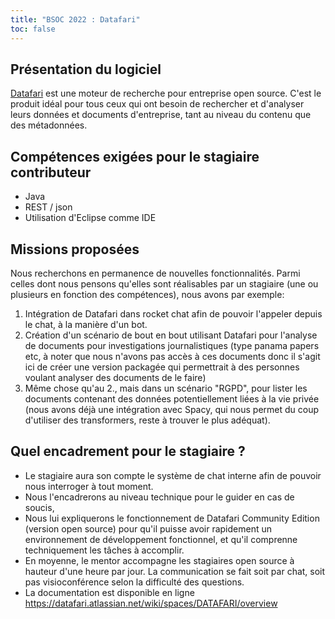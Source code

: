 ```yaml
---
title: "BSOC 2022 : Datafari"
toc: false
---
```


## Présentation du logiciel

[Datafari](https://gitlab.datafari.com/datafari-community/datafari) est une moteur de recherche pour entreprise open source. C'est le produit idéal pour tous ceux qui ont besoin de rechercher et d'analyser leurs données et documents d'entreprise, tant au niveau du contenu que des métadonnées.

## Compétences exigées pour le stagiaire contributeur

- Java
- REST / json
- Utilisation d'Eclipse comme IDE

## Missions proposées

Nous recherchons en permanence de nouvelles fonctionnalités. Parmi celles dont nous pensons qu'elles sont réalisables par un stagiaire (une ou plusieurs en fonction des compétences), nous avons par exemple:

1. Intégration de Datafari dans rocket chat afin de pouvoir l'appeler depuis le chat, à la manière d'un bot.
2. Création d'un scénario de bout en bout utilisant Datafari pour l'analyse de documents pour investigations journalistiques (type panama papers etc, à noter que nous n'avons pas accès à ces documents donc il s'agit ici de créer une version packagée qui permettrait à des personnes voulant analyser des documents de le faire)
3. Même chose qu'au 2., mais dans un scénario "RGPD", pour lister les documents contenant des données potentiellement liées à la vie privée (nous avons déjà une intégration avec Spacy, qui nous permet du coup d'utiliser des transformers, reste à trouver le plus adéquat).

## Quel encadrement pour le stagiaire ?

- Le stagiaire aura son compte le système de chat interne afin de pouvoir nous interroger à tout moment.
- Nous l'encadrerons au niveau technique pour le guider en cas de soucis, 
- Nous lui expliquerons le fonctionnement de Datafari Community Edition (version open source) pour qu'il puisse avoir rapidement un environnement de développement fonctionnel, et qu'il comprenne techniquement les tâches à accomplir. 
- En moyenne, le mentor accompagne les stagiaires open source à hauteur d'une heure par jour. La communication se fait soit par chat, soit pas visioconférence selon la difficulté des questions.
- La documentation est disponible en ligne https://datafari.atlassian.net/wiki/spaces/DATAFARI/overview
